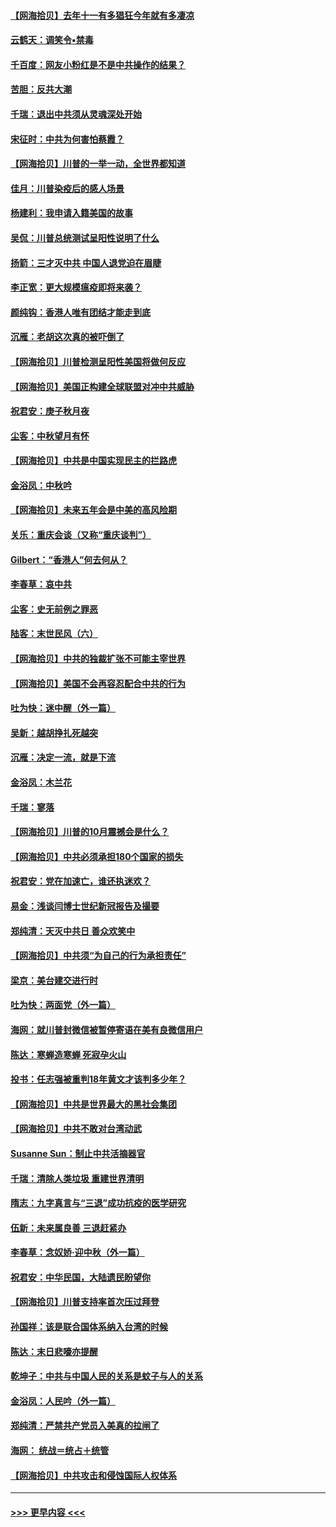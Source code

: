 #### [【网海拾贝】去年十一有多猖狂今年就有多凄凉](../pages/nsc993/n12463649.md?t=10091302) 
#### [云鹤天：调笑令▪禁毒](../pages/nsc993/n12462975.md?t=10091302) 
#### [千百度：网友小粉红是不是中共操作的结果？](../pages/nsc993/n12461025.md?t=10091302) 
#### [苦胆：反共大潮](../pages/nsc993/n12459469.md?t=10091302) 
#### [千瑞：退出中共须从灵魂深处开始](../pages/nsc993/n12459437.md?t=10091302) 
#### [宋征时：中共为何害怕蔡霞？](../pages/nsc993/n12459097.md?t=10091302) 
#### [【网海拾贝】川普的一举一动，全世界都知道](../pages/nsc993/n12458825.md?t=10091302) 
#### [佳月：川普染疫后的感人场景](../pages/nsc993/n12456994.md?t=10091302) 
#### [杨建利：我申请入籍美国的故事](../pages/nsc993/n12455635.md?t=10091302) 
#### [吴侃：川普总统测试呈阳性说明了什么](../pages/nsc993/n12451869.md?t=10091302) 
#### [扬箭：三才灭中共 中国人退党迫在眉睫](../pages/nsc993/n12451842.md?t=10091302) 
#### [李正宽：更大规模瘟疫即将来袭？](../pages/nsc993/n12451455.md?t=10091302) 
#### [颜纯钩：香港人唯有团结才能走到底](../pages/nsc993/n12450870.md?t=10091302) 
#### [沉雁：老胡这次真的被吓倒了](../pages/nsc993/n12449796.md?t=10091302) 
#### [【网海拾贝】川普检测呈阳性美国将做何反应](../pages/nsc993/n12449042.md?t=10091302) 
#### [【网海拾贝】美国正构建全球联盟对冲中共威胁](../pages/nsc993/n12446580.md?t=10091302) 
#### [祝君安：庚子秋月夜](../pages/nsc993/n12445870.md?t=10091302) 
#### [尘客：中秋望月有怀](../pages/nsc993/n12444632.md?t=10091302) 
#### [【网海拾贝】中共是中国实现民主的拦路虎](../pages/nsc993/n12443573.md?t=10091302) 
#### [金浴凤：中秋吟](../pages/nsc993/n12441773.md?t=10091302) 
#### [【网海拾贝】未来五年会是中美的高风险期](../pages/nsc993/n12440760.md?t=10091302) 
#### [关乐：重庆会谈（又称“重庆谈判”）](../pages/nsc993/n12437525.md?t=10091302) 
#### [Gilbert：“香港人”何去何从？](../pages/nsc993/n12435894.md?t=10091302) 
#### [李春草：哀中共](../pages/nsc993/n12435874.md?t=10091302) 
#### [尘客：史无前例之罪恶](../pages/nsc993/n12435762.md?t=10091302) 
#### [陆客：末世民风（六）](../pages/nsc993/n12435354.md?t=10091302) 
#### [【网海拾贝】中共的独裁扩张不可能主宰世界](../pages/nsc993/n12435151.md?t=10091302) 
#### [【网海拾贝】美国不会再容忍配合中共的行为](../pages/nsc993/n12433808.md?t=10091302) 
#### [吐为快：迷中醒（外一篇）](../pages/nsc993/n12433585.md?t=10091302) 
#### [吴新：越胡挣扎死越突](../pages/nsc993/n12433562.md?t=10091302) 
#### [沉雁：决定一流，就是下流](../pages/nsc993/n12432128.md?t=10091302) 
#### [金浴凤：木兰花](../pages/nsc993/n12432124.md?t=10091302) 
#### [千瑞：寥落](../pages/nsc993/n12432071.md?t=10091302) 
#### [【网海拾贝】川普的10月震撼会是什么？](../pages/nsc993/n12431624.md?t=10091302) 
#### [【网海拾贝】中共必须承担180个国家的损失](../pages/nsc993/n12428893.md?t=10091302) 
#### [祝君安：党在加速亡，谁还执迷欢？](../pages/nsc993/n12428652.md?t=10091302) 
#### [易金：浅谈闫博士世纪新冠报告及撮要](../pages/nsc993/n12426822.md?t=10091302) 
#### [郑纯清：天灭中共日 善众欢笑中](../pages/nsc993/n12426784.md?t=10091302) 
#### [【网海拾贝】中共须“为自己的行为承担责任”](../pages/nsc993/n12426067.md?t=10091302) 
#### [梁京：美台建交进行时](../pages/nsc993/n12424066.md?t=10091302) 
#### [吐为快：两面党（外一篇）](../pages/nsc993/n12424043.md?t=10091302) 
#### [海网：就川普封微信被暂停寄语在美有良微信用户](../pages/nsc993/n12424021.md?t=10091302) 
#### [陈达：寒蝉造寒蝉 死寂孕火山](../pages/nsc993/n12423958.md?t=10091302) 
#### [投书：任志强被重判18年黄文才该判多少年？](../pages/nsc993/n12423672.md?t=10091302) 
#### [【网海拾贝】中共是世界最大的黑社会集团](../pages/nsc993/n12423543.md?t=10091302) 
#### [【网海拾贝】中共不敢对台湾动武](../pages/nsc993/n12421418.md?t=10091302) 
#### [Susanne Sun：制止中共活摘器官](../pages/nsc993/n12419654.md?t=10091302) 
#### [千瑞：清除人类垃圾 重建世界清明](../pages/nsc993/n12419414.md?t=10091302) 
#### [隋志：九字真言与“三退”成功抗疫的医学研究](../pages/nsc993/n12419248.md?t=10091302) 
#### [伍新：未来属良善 三退赶紧办](../pages/nsc993/n12418496.md?t=10091302) 
#### [李春草：念奴娇·迎中秋（外一篇）](../pages/nsc993/n12418465.md?t=10091302) 
#### [祝君安：中华民国，大陆遗民盼望你](../pages/nsc993/n12418089.md?t=10091302) 
#### [【网海拾贝】川普支持率首次压过拜登](../pages/nsc993/n12418050.md?t=10091302) 
#### [孙国祥：该是联合国体系纳入台湾的时候](../pages/nsc993/n12417369.md?t=10091302) 
#### [陈达：末日悲嚎亦提醒](../pages/nsc993/n12416736.md?t=10091302) 
#### [乾坤子：中共与中国人民的关系是蚊子与人的关系](../pages/nsc993/n12416632.md?t=10091302) 
#### [金浴凤：人民吟（外一篇）](../pages/nsc993/n12416567.md?t=10091302) 
#### [郑纯清：严禁共产党员入美真的拉闸了](../pages/nsc993/n12416550.md?t=10091302) 
#### [海网： 统战＝统占＋统管](../pages/nsc993/n12416404.md?t=10091302) 
#### [【网海拾贝】中共攻击和侵蚀国际人权体系](../pages/nsc993/n12416250.md?t=10091302) 

----
#### [ >>> 更早内容 <<< ](../indexes/nsc993-earlier.md)
